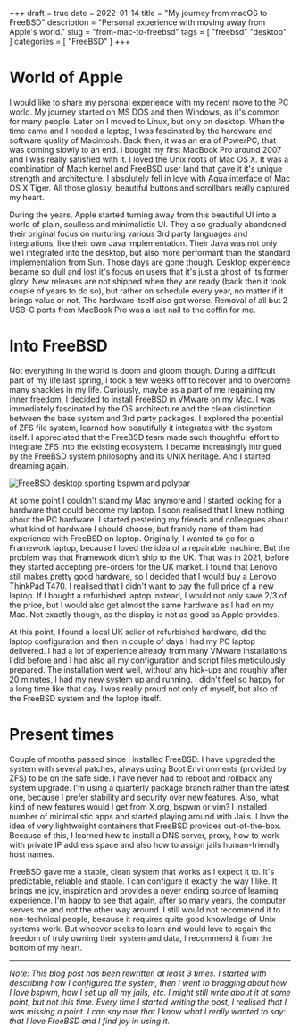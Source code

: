 +++ 
draft = true
date = 2022-01-14
title = "My journey from macOS to FreeBSD"
description = "Personal experience with moving away from Apple's world."
slug = "from-mac-to-freebsd"
tags = [ "freebsd" "desktop" ]
categories = [ "FreeBSD" ]
+++

# World of Apple
I would like to share my personal experience with my recent move to the PC world. My journey started on MS DOS and then Windows, as it's common for many people. Later on I moved to Linux, but only on desktop. When the time came and I needed a laptop, I was fascinated by the hardware and software quality of Macintosh. Back then, it was an era of PowerPC, that was coming slowly to an end. I bought my first MacBook Pro around 2007 and I was really satisfied with it. I loved the Unix roots of Mac OS X. It was a combination of Mach kernel and FreeBSD user land that gave it it's unique strength and architecture. I absolutely fell in love with Aqua interface of Mac OS X Tiger. All those glossy, beautiful buttons and scrollbars really captured my heart.

During the years, Apple started turning away from this beautiful UI into a world of plain, soulless and minimalistic UI. They also gradually abandoned their original focus on nurturing various 3rd party languages and integrations, like their own Java implementation. Their Java was not only well integrated into the desktop, but also more performant than the standard implementation from Sun. Those days are gone though. Desktop experience became so dull and lost it's focus on users that it's just a ghost of its former glory. New releases are not shipped when they are ready (back then it took couple of years to do so), but rather on schedule every year, no matter if it brings value or not. The hardware itself also got worse. Removal of all but 2 USB-C ports from MacBook Pro was a last nail to the coffin for me.

# Into FreeBSD
Not everything in the world is doom and gloom though. During a difficult part of my life last spring, I took a few weeks off to recover and to overcome many shackles in my life. Curiously, maybe as a part of me regaining my inner freedom, I decided to install FreeBSD in VMware on my Mac. I was immediately fascinated by the OS architecture and the clean distinction between the base system and 3rd party packages. I explored the potential of ZFS file system, learned how beautifully it integrates with the system itself. I appreciated that the FreeBSD team made such thoughtful effort to integrate ZFS into the existing ecosystem. I became increasingly intrigued by the FreeBSD system philosophy and its UNIX heritage. And I started dreaming again.

![FreeBSD desktop sporting bspwm and polybar](desktop.png "My FreeBSD desktop sporting bspwm and polybar")

At some point I couldn't stand my Mac anymore and I started looking for a hardware that could become my laptop. I soon realised that I knew nothing about the PC hardware. I started pestering my friends and colleagues about what kind of hardware I should choose, but frankly none of them had experience with FreeBSD on laptop. Originally, I wanted to go for a Framework laptop, because I loved the idea of a repairable machine. But the problem was that Framework didn't ship to the UK. That was in 2021, before they started accepting pre-orders for the UK market. I found that Lenovo still makes pretty good hardware, so I decided that I would buy a Lenovo ThinkPad T470. I realised that I didn't want to pay the full price of a new laptop. If I bought a refurbished laptop instead, I would not only save 2/3 of the price, but I would also get almost the same hardware as I had on my Mac. Not exactly though, as the display is not as good as Apple provides.

At this point, I found a local UK seller of refurbished hardware, did the laptop configuration and then in couple of days I had my PC laptop delivered. I had a lot of experience already from many VMware installations I did before and I had also all my configuration and script files meticulously prepared. The installation went well, without any hick-ups and roughly after 20 minutes, I had my new system up and running. I didn't feel so happy for a long time like that day. I was really proud not only of myself, but also of the FreeBSD system and the laptop itself.

# Present times
Couple of months passed since I installed FreeBSD. I have upgraded the system with several patches, always using Boot Environments (provided by ZFS) to be on the safe side. I have never had to reboot and rollback any system upgrade. I'm using a quarterly package branch rather than the latest one, because I prefer stability and security over new features. Also, what kind of new features would I get from X.org, bspwm or vim? I installed number of minimalistic apps and started playing around with Jails. I love the idea of very lightweight containers that FreeBSD provides out-of-the-box. Because of this, I learned how to install a DNS server, proxy, how to work with private IP address space and also how to assign jails human-friendly host names.

FreeBSD gave me a stable, clean system that works as I expect it to. It's predictable, reliable and stable. I can configure it exactly the way I like. It brings me joy, inspiration and provides a never ending source of learning experience. I'm happy to see that again, after so many years, the computer serves me and not the other way around. I still would not recommend it to non-technical people, because it requires quite good knowledge of Unix systems work. But whoever seeks to learn and would love to regain the freedom of truly owning their system and data, I recommend it from the bottom of my heart.

---
*Note: This blog post has been rewritten at least 3 times. I started with describing how I configured the system, then I went to bragging about how I love bspwm, how I set up all my jails, etc. I might still write about it at some point, but not this time. Every time I started writing the post, I realised that I was missing a point. I can say now that I know what I really wanted to say: that I love FreeBSD and I find joy in using it.*
